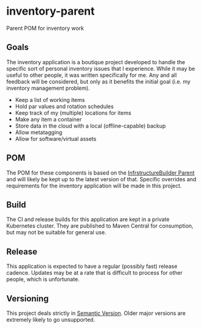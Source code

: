 # inventory-parent
Parent POM for inventory work

## Goals

The inventory application is a boutique project developed to handle the specific sort of personal inventory issues that I experience.  While it may be useful to other people, it was written specifically for me.  Any and all feedback will be considered, but only as it benefits the initial goal (i.e. my inventory management problem).

* Keep a list of working items
* Hold par values and rotation schedules
* Keep track of my (multiple) locations for items
* Make any item a container
* Store data in the cloud with a local (offline-capable) backup
* Allow metatagging
* Allow for software/virtual assets

## POM

The POM for these components is based on the [InfrstructureBuilder Parent](https://github.com/infrastructurebuilder/ibparent) and will likely be kept up to the latest version of that.  Specific overrides and requirements for the inventory application will be made in this project.

## Build

The CI and release builds for this application are kept in a private Kubernetes cluster.  They are published to Maven Central for consumption, but may not be suitable for general use.

## Release

This application is expected to have a regular (possibly fast) release cadence.  Updates may be at a rate that is difficult to process for other people, which is unfortunate.  

## Versioning

This project deals strictly in [Semantic Version](https://semver.org).  Older major versions are extremely likely to go unsupported.

